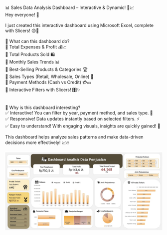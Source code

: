 📊 Sales Data Analysis Dashboard – Interactive & Dynamic! 🛒📈<br />
Hey everyone! 👋 <br />
<br />
I just created this interactive dashboard using Microsoft Excel, complete with Slicers! 😍🎉<br>
<br />
📌 What can this dashboard do?<br>
🔹 Total Expenses & Profit 💰📈<br>
🔹 Total Products Sold 🛍️<br>
🔹 Monthly Sales Trends 📊<br>
🔹 Best-Selling Products & Categories 🏆<br>
🔹 Sales Types (Retail, Wholesale, Online) 🛒<br>
🔹 Payment Methods (Cash vs Credit) 💳💵<br>
🔹 Interactive Filters with Slicers! 🎛️✨<br>
<br />
<br />
📌 Why is this dashboard interesting?<br>
✅ Interactive! You can filter by year, payment method, and sales type. 🔄<br>
✅ Responsive! Data updates instantly based on selected filters. ⚡<br>
✅ Easy to understand! With engaging visuals, insights are quickly gained! 🚀<br>
<br />
This dashboard helps analyze sales patterns and make data-driven decisions more effectively! 📈🔥<br>
<br />
![My Image](https://github.com/hollyviarptr/dashboardanalisispenjualan/blob/main/dashboard%201.jpg)


